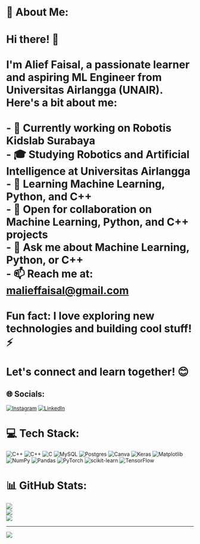 # 💫 About Me:
# Hi there! 👋<br><br>I'm Alief Faisal, a passionate learner and aspiring ML Engineer from Universitas Airlangga (UNAIR). Here's a bit about me:<br><br>- 🔭 Currently working on Robotis Kidslab Surabaya<br>- 🎓 Studying Robotics and Artificial Intelligence at Universitas Airlangga<br>- 🌱 Learning Machine Learning, Python, and C++<br>- 👯 Open for collaboration on Machine Learning, Python, and C++ projects<br>- 💬 Ask me about Machine Learning, Python, or C++<br>- 📫 Reach me at: malieffaisal@gmail.com<br><br>Fun fact: I love exploring new technologies and building cool stuff! ⚡<br><br>Let's connect and learn together! 😊<br>


## 🌐 Socials:
[![Instagram](https://img.shields.io/badge/Instagram-%23E4405F.svg?logo=Instagram&logoColor=white)](https://instagram.com/alieffsl) [![LinkedIn](https://img.shields.io/badge/LinkedIn-%230077B5.svg?logo=linkedin&logoColor=white)](https://linkedin.com/in/alieffsl) 

# 💻 Tech Stack:
![C++](https://img.shields.io/badge/c++-%2300599C.svg?style=for-the-badge&logo=c%2B%2B&logoColor=white) ![C++](https://img.shields.io/badge/c++-%2300599C.svg?style=for-the-badge&logo=c%2B%2B&logoColor=white) ![C](https://img.shields.io/badge/c-%2300599C.svg?style=for-the-badge&logo=c&logoColor=white) ![MySQL](https://img.shields.io/badge/mysql-%2300000f.svg?style=for-the-badge&logo=mysql&logoColor=white) ![Postgres](https://img.shields.io/badge/postgres-%23316192.svg?style=for-the-badge&logo=postgresql&logoColor=white) ![Canva](https://img.shields.io/badge/Canva-%2300C4CC.svg?style=for-the-badge&logo=Canva&logoColor=white) ![Keras](https://img.shields.io/badge/Keras-%23D00000.svg?style=for-the-badge&logo=Keras&logoColor=white) ![Matplotlib](https://img.shields.io/badge/Matplotlib-%23ffffff.svg?style=for-the-badge&logo=Matplotlib&logoColor=black) ![NumPy](https://img.shields.io/badge/numpy-%23013243.svg?style=for-the-badge&logo=numpy&logoColor=white) ![Pandas](https://img.shields.io/badge/pandas-%23150458.svg?style=for-the-badge&logo=pandas&logoColor=white) ![PyTorch](https://img.shields.io/badge/PyTorch-%23EE4C2C.svg?style=for-the-badge&logo=PyTorch&logoColor=white) ![scikit-learn](https://img.shields.io/badge/scikit--learn-%23F7931E.svg?style=for-the-badge&logo=scikit-learn&logoColor=white) ![TensorFlow](https://img.shields.io/badge/TensorFlow-%23FF6F00.svg?style=for-the-badge&logo=TensorFlow&logoColor=white)
# 📊 GitHub Stats:
![](https://github-readme-stats.vercel.app/api?username=alieffsl&theme=vue-dark&hide_border=true&include_all_commits=true&count_private=true)<br/>
![](https://github-readme-streak-stats.herokuapp.com/?user=alieffsl&theme=vue-dark&hide_border=true)<br/>
![](https://github-readme-stats.vercel.app/api/top-langs/?username=alieffsl&theme=vue-dark&hide_border=true&include_all_commits=true&count_private=true&layout=compact)

---
[![](https://visitcount.itsvg.in/api?id=alieffsl&icon=6&color=9)](https://visitcount.itsvg.in)

<!-- Proudly created with GPRM ( https://gprm.itsvg.in ) -->
